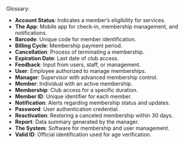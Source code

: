 Glossary:  
- **Account Status**: Indicates a member’s eligibility for services.  
- **The App**: Mobile app for check-in, membership management, and notifications.  
- **Barcode**: Unique code for member identification.  
- **Billing Cycle**: Membership payment period.  
- **Cancellation**: Process of terminating a membership.  
- **Expiration Date**: Last date of club access.  
- **Feedback**: Input from users, staff, or management.  
- **User**: Employee authorized to manage memberships.  
- **Manager**: Supervisor with advanced membership control.  
- **Member**: Individual with an active membership.  
- **Membership**: Club access for a specific duration.  
- **Member ID**: Unique identifier for each member.  
- **Notification**: Alerts regarding membership status and updates.  
- **Password**: User authentication credential.  
- **Reactivation**: Restoring a canceled membership within 30 days.  
- **Report**: Data summary generated by the manager.  
- **The System**: Software for membership and user management.  
- **Valid ID**: Official identification used for age verification.  
